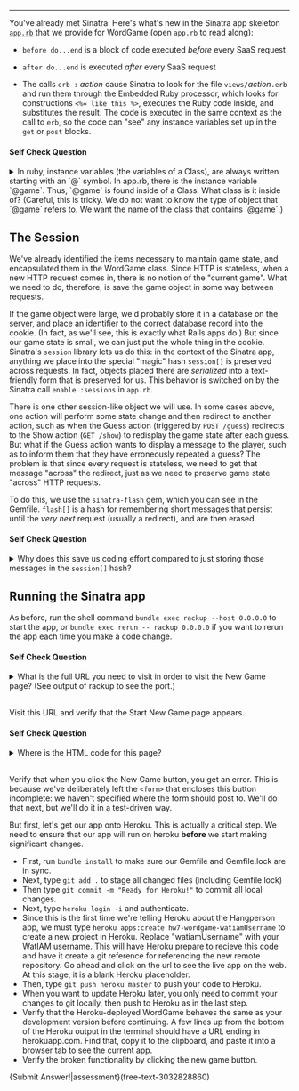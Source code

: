 -----------------

You've already met Sinatra.  Here's what's new in the Sinatra app skeleton [`app.rb`](../app.rb) that we provide for WordGame (open `app.rb` to read along):

* `before do...end` is a block of code executed *before* every SaaS request

* `after do...end` is executed *after* every SaaS request

* The calls  `erb :` *action* cause Sinatra to look for the file `views/`*action*`.erb` and run them through the Embedded Ruby processor, which looks for constructions `<%= like this %>`, executes the Ruby code inside, and substitutes the result.  The code is executed in the same context as the call to `erb`, so the code can "see" any instance variables set up in the `get` or `post` blocks.

#### Self Check Question

<details><summary>In ruby, instance variables (the variables of a Class), are always written starting with an `@` symbol.  In app.rb, there is the instance variable `@game`.  Thus, `@game` is found inside of a Class.  What class is it inside of?  (Careful, this is tricky.  We do not want to know the type of object that `@game` refers to.  We want the name of the class that contains `@game`.)
</summary><p><blockquote>It's an instance variable of the <code>WordgameApp</code> class in the app.rb file.  Remember we are dealing with two Ruby classes here: the <code>WordGame</code> class encapsulates the game logic itself (that is, the Model in model-view-controller), whereas <code>WordgameApp</code> encapsulates the logic that lets us deliver the game as SaaS (you can roughly think of it as the Controller logic plus the ability to render the views via <code>erb</code>).  The `@game` variable refers to the `WordGame` object that is our model of the game.</blockquote></p></details>

The Session
-----------

We've already identified the items necessary to maintain game state, and encapsulated them in the WordGame class.  Since HTTP is stateless, when a new HTTP request comes in, there is no notion of the "current game".  What we need to do, therefore, is save the game object in some way between requests.

If the game object were large, we'd probably store it in a database on the server, and place an identifier to the correct database record into the cookie.  (In fact, as we'll see, this is exactly what Rails apps do.)  But since our game state is small, we can just put the whole thing in the cookie.  Sinatra's `session` library lets us do this: in the context of the Sinatra app, anything we place into the special "magic" hash `session[]` is preserved across requests.  In fact, objects placed there are *serialized* into a text-friendly form that is preserved for us.  This behavior is switched on by the Sinatra call `enable :sessions` in `app.rb`.

There is one other session-like object we will use.  In some cases above, one action will perform some state change and then redirect to another action, such as when the Guess action (triggered by `POST /guess`) redirects to the Show action (`GET /show`) to redisplay the game state after each guess.  But what if the Guess action wants to display a message to the player, such as to inform them that they have erroneously repeated a guess?  The problem is that since every request is stateless, we need to get that message "across" the redirect, just as we need to preserve game state "across" HTTP requests.

To do this, we use the `sinatra-flash` gem, which you can see in the Gemfile.  `flash[]` is a hash for remembering short messages that persist until the *very next* request (usually a redirect), and are then erased.

#### Self Check Question

<details><summary>Why does this save us coding effort compared to just storing those messages in the <code>session[]</code> hash?</summary><p><blockquote>When we put something in <code>session[]</code> it stays there until we delete it.  The common case for a message that must survive a redirect is that it should only be shown once; <code>flash[]</code> includes the extra functionality of erasing the messages after the next request.  Thus, we don't need to remember to delete items from the flash hash, and this saves us coding effort and reduces errors.</blockquote></p></details>

Running the Sinatra app
-----------------------

As before, run the shell command `bundle exec rackup --host 0.0.0.0` to start the app, or `bundle exec rerun -- rackup 0.0.0.0` if you want to rerun the app each time you make a code change.

#### Self Check Question

<details><summary>What is the full URL you need to visit in order to visit the New Game page? (See output of rackup to see the port.)</summary><p><blockquote>The Ruby code <code>get '/new' do...</code> in <code>app.rb</code> renders the New Game page, so the full URL is in the form <code>http://name1-name2-9292.codio.io/new</code>, where name1-name2 are for your Codio box and 9292 is the port.</p></details>
<br />

Visit this URL and verify that the Start New Game page appears.

#### Self Check Question

<details><summary>Where is the HTML code for this page?</summary><p><blockquote>It's in <code>views/new.erb</code>, which is processed into HTML by the <code>erb :new</code> directive.</blockquote></p></details>
<br />

Verify that when you click the New Game button, you get an error.  This is because we've deliberately left the `<form>` that encloses this button incomplete: we haven't specified where the form should post to. We'll do that next, but we'll do it in a test-driven way.

But first, let's get our app onto Heroku.  This is actually a critical step.  We need to ensure that our app will run on heroku **before** we start making significant changes.

* First, run `bundle install` to make sure our Gemfile and Gemfile.lock are in sync.
* Next, type `git add .` to stage all changed files (including Gemfile.lock)
* Then type `git commit -m "Ready for Heroku!"` to commit all local changes.
* Next, type `heroku login -i` and authenticate.
* Since this is the first time we're telling Heroku about the Hangperson app, we must type `heroku apps:create hw7-wordgame-watiamUsername` to create a new project in Heroku.  Replace "watiamUsername" with your WatIAM username. This will have Heroku prepare to recieve this code and have it create a git reference for referencing the new remote repository.  Go ahead and click on the url to see the live app on the web.  At this stage, it is a blank Heroku placeholder.
* Then, type `git push heroku master` to push your code to Heroku.
* When you want to update Heroku later, you only need to commit your changes to git locally, then push to Heroku as in the last step.
* Verify that the Heroku-deployed WordGame behaves the same as your development version before continuing. A few lines up from the bottom of the Heroku output in the terminal should have a URL ending in herokuapp.com. Find that, copy it to the clipboard, and paste it into a browser tab to see the current app.
* Verify the broken functionality by clicking the new game button.

{Submit Answer!|assessment}(free-text-3032828860)

